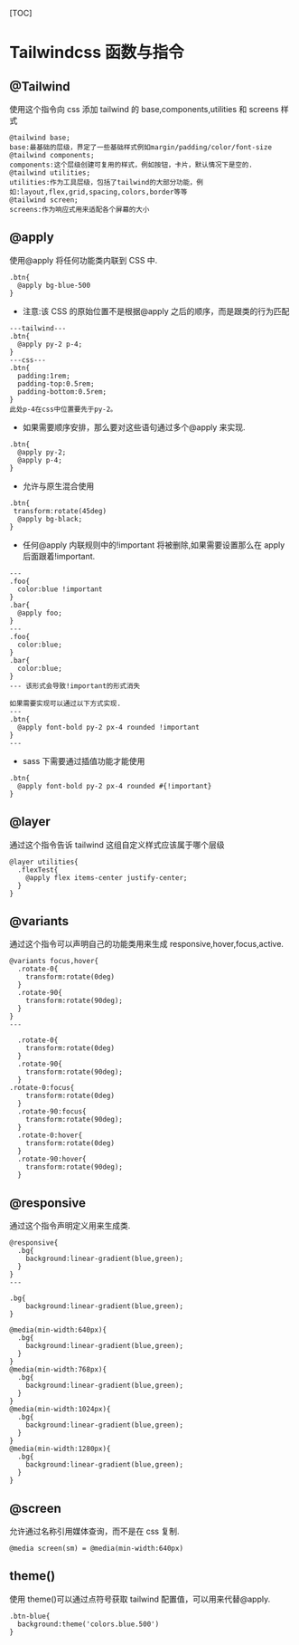 [TOC]

# Tailwindcss 函数与指令

## @Tailwind

使用这个指令向 css 添加 tailwind 的 base,components,utilities 和 screens 样式

```
@tailwind base;
base:最基础的层级，界定了一些基础样式例如margin/padding/color/font-size
@tailwind components;
components:这个层级创建可复用的样式，例如按钮，卡片，默认情况下是空的.
@tailwind utilities;
utilities:作为工具层级，包括了tailwind的大部分功能，例如:layout,flex,grid,spacing,colors,border等等
@tailwind screen;
screens:作为响应式用来适配各个屏幕的大小
```

## @apply

使用@apply 将任何功能类内联到 CSS 中.

```
.btn{
  @apply bg-blue-500
}
```

- 注意:该 CSS 的原始位置不是根据@apply 之后的顺序，而是跟类的行为匹配

```
---tailwind---
.btn{
  @apply py-2 p-4;
}
---css---
.btn{
  padding:1rem;
  padding-top:0.5rem;
  padding-bottom:0.5rem;
}
此处p-4在css中位置要先于py-2。
```

- 如果需要顺序安排，那么要对这些语句通过多个@apply 来实现.

```
.btn{
  @apply py-2;
  @apply p-4;
}
```

- 允许与原生混合使用

```
.btn{
 transform:rotate(45deg)
  @apply bg-black;
}
```

- 任何@apply 内联规则中的!important 将被删除,如果需要设置那么在 apply 后面跟着!important.

```
---
.foo{
  color:blue !important
}
.bar{
  @apply foo;
}
---
.foo{
  color:blue;
}
.bar{
  color:blue;
}
--- 该形式会导致!important的形式消失

如果需要实现可以通过以下方式实现.
---
.btn{
  @apply font-bold py-2 px-4 rounded !important
}
---

```

- sass 下需要通过插值功能才能使用

```
.btn{
  @apply font-bold py-2 px-4 rounded #{!important}
}
```

## @layer

通过这个指令告诉 tailwind 这组自定义样式应该属于哪个层级

```
@layer utilities{
  .flexTest{
    @apply flex items-center justify-center;
  }
}
```

## @variants

通过这个指令可以声明自己的功能类用来生成 responsive,hover,focus,active.

```
@variants focus,hover{
  .rotate-0{
    transform:rotate(0deg)
  }
  .rotate-90{
    transform:rotate(90deg);
  }
}
---

  .rotate-0{
    transform:rotate(0deg)
  }
  .rotate-90{
    transform:rotate(90deg);
  }
.rotate-0:focus{
    transform:rotate(0deg)
  }
  .rotate-90:focus{
    transform:rotate(90deg);
  }
  .rotate-0:hover{
    transform:rotate(0deg)
  }
  .rotate-90:hover{
    transform:rotate(90deg);
  }
```

## @responsive

通过这个指令声明定义用来生成类.

```
@responsive{
  .bg{
    background:linear-gradient(blue,green);
  }
}
---

.bg{
    background:linear-gradient(blue,green);
}

@media(min-width:640px){
  .bg{
    background:linear-gradient(blue,green);
  }
}
@media(min-width:768px){
  .bg{
    background:linear-gradient(blue,green);
  }
}
@media(min-width:1024px){
  .bg{
    background:linear-gradient(blue,green);
  }
}
@media(min-width:1280px){
  .bg{
    background:linear-gradient(blue,green);
  }
}
```

## @screen

允许通过名称引用媒体查询，而不是在 css 复制.

```
@media screen(sm) = @media(min-width:640px)
```

## theme()

使用 theme()可以通过点符号获取 tailwind 配置值，可以用来代替@apply.

```
.btn-blue{
  background:theme('colors.blue.500')
}
```
